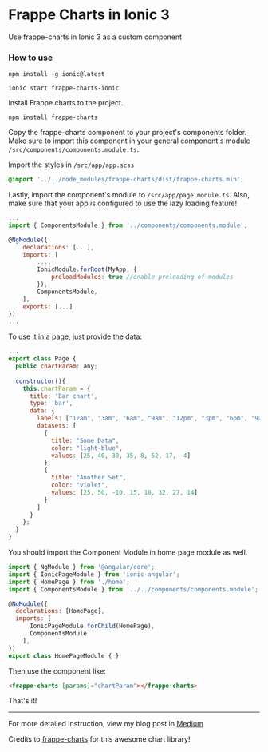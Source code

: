 # Frappe Charts in Ionic 3
Use frappe-charts in Ionic 3 as a custom component

### How to use
```
npm install -g ionic@latest
```
```
ionic start frappe-charts-ionic
```

Install Frappe charts to the project.

```
npm install frappe-charts
```

Copy the frappe-charts component to your project's components folder. Make sure to import this component in your general component's module `/src/components/components.module.ts`.

Import the styles in `/src/app/app.scss`
```css
@import '../../node_modules/frappe-charts/dist/frappe-charts.min';
```

Lastly, import the component's module to `/src/app/page.module.ts`. Also, make sure that your app is configured to use the lazy loading feature!
```javascript
...
import { ComponentsModule } from '../components/components.module';

@NgModule({
	declarations: [...],
	imports: [
		...,
		IonicModule.forRoot(MyApp, {
			preloadModules: true //enable preloading of modules
		}),
		ComponentsModule,
	],
	exports: [...]
})
...
```

To use it in a page, just provide the data:
```javascript
...
export class Page {
  public chartParam: any;
  
  constructor(){
    this.chartParam = {
      title: 'Bar chart',
      type: 'bar',
      data: {
        labels: ["12am", "3am", "6am", "9am", "12pm", "3pm", "6pm", "9am"],
        datasets: [
          {
            title: "Some Data",
            color: "light-blue",
            values: [25, 40, 30, 35, 8, 52, 17, -4]
          },
          {
            title: "Another Set",
            color: "violet",
            values: [25, 50, -10, 15, 18, 32, 27, 14]
          }
        ]
      }
    };
  }
}
```

You should import the Component Module in home page module as well.
```javascript
import { NgModule } from '@angular/core';
import { IonicPageModule } from 'ionic-angular';
import { HomePage } from './home';
import { ComponentsModule } from '../../components/components.module';

@NgModule({
  declarations: [HomePage],
  imports: [
	  IonicPageModule.forChild(HomePage),
	  ComponentsModule
	],
})
export class HomePageModule { }
```

Then use the component like:
```html
<frappe-charts [params]="chartParam"></frappe-charts>
```

That's it! 


---
For more detailed instruction, view my blog post in [Medium](https://medium.com/@ejfrias/how-i-used-frappe-charts-with-ionic-e8607e4f241)

Credits to [frappe-charts](https://github.com/frappe/charts) for this awesome chart library!


